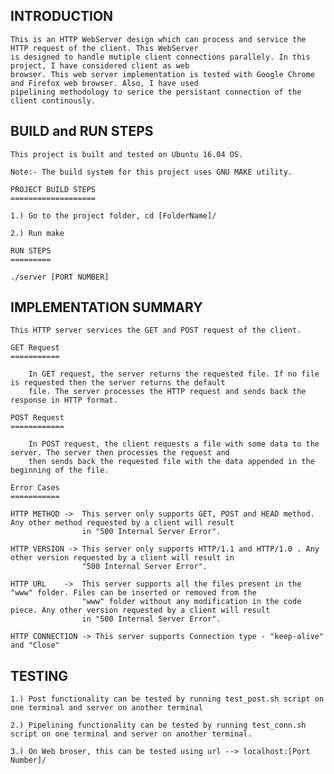 INTRODUCTION
------------
	This is an HTTP WebServer design which can process and service the HTTP request of the client. This WebServer 
	is designed to handle mutiple client connections parallely. In this project, I have considered client as web 
	browser. This web server implementation is tested with Google Chrome and Firefox web browser. Also, I have used 
	pipelining methodology to serice the persistant connection of the client continously.

BUILD and RUN STEPS
-------------------
	This project is built and tested on Ubuntu 16.04 OS.

	Note:- The build system for this project uses GNU MAKE utility.

	PROJECT BUILD STEPS
	===================

	1.) Go to the project folder, cd [FolderName]/

	2.) Run make

	RUN STEPS
	=========

	./server [PORT NUMBER]

IMPLEMENTATION SUMMARY
----------------------

	This HTTP server services the GET and POST request of the client.

	GET Request
	===========
	
		In GET request, the server returns the requested file. If no file is requested then the server returns the default 
		file. The server processes the HTTP request and sends back the response in HTTP format.

	POST Request
	============

		In POST request, the client requests a file with some data to the server. The server then processes the request and 
		then sends back the requested file with the data appended in the beginning of the file.

	Error Cases
	===========

	HTTP METHOD ->	This server only supports GET, POST and HEAD method. Any other method requested by a client will result 
                    in "500 Internal Server Error".

	HTTP VERSION -> This server only supports HTTP/1.1 and HTTP/1.0 . Any other version requested by a client will result in 
                    "500 Internal Server Error".

	HTTP URL	->	This server supports all the files present in the "www" folder. Files can be inserted or removed from the 
                    "www" folder without any modification in the code piece. Any other version requested by a client will result 
                    in "500 Internal Server Error".

	HTTP CONNECTION -> This server supports Connection type - "keep-alive" and "Close"

TESTING
-------

	1.) Post functionality can be tested by running test_post.sh script on one terminal and server on another terminal

	2.) Pipelining functionality can be tested by running test_conn.sh script on one terminal and server on another terminal.

	3.) On Web broser, this can be tested using url --> localhost:[Port Number]/
